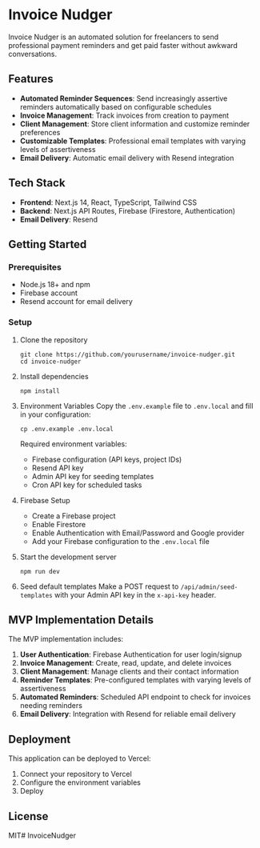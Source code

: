 # Invoice Nudger

Invoice Nudger is an automated solution for freelancers to send professional payment reminders and get paid faster without awkward conversations.

## Features

- **Automated Reminder Sequences**: Send increasingly assertive reminders automatically based on configurable schedules
- **Invoice Management**: Track invoices from creation to payment
- **Client Management**: Store client information and customize reminder preferences
- **Customizable Templates**: Professional email templates with varying levels of assertiveness
- **Email Delivery**: Automatic email delivery with Resend integration

## Tech Stack

- **Frontend**: Next.js 14, React, TypeScript, Tailwind CSS
- **Backend**: Next.js API Routes, Firebase (Firestore, Authentication)
- **Email Delivery**: Resend

## Getting Started

### Prerequisites

- Node.js 18+ and npm
- Firebase account
- Resend account for email delivery

### Setup

1. Clone the repository
   ```
   git clone https://github.com/yourusername/invoice-nudger.git
   cd invoice-nudger
   ```

2. Install dependencies
   ```
   npm install
   ```

3. Environment Variables
   Copy the `.env.example` file to `.env.local` and fill in your configuration:
   ```
   cp .env.example .env.local
   ```

   Required environment variables:
   - Firebase configuration (API keys, project IDs)
   - Resend API key
   - Admin API key for seeding templates
   - Cron API key for scheduled tasks

4. Firebase Setup
   - Create a Firebase project
   - Enable Firestore
   - Enable Authentication with Email/Password and Google provider
   - Add your Firebase configuration to the `.env.local` file

5. Start the development server
   ```
   npm run dev
   ```

6. Seed default templates
   Make a POST request to `/api/admin/seed-templates` with your Admin API key in the `x-api-key` header.

## MVP Implementation Details

The MVP implementation includes:

1. **User Authentication**: Firebase Authentication for user login/signup
2. **Invoice Management**: Create, read, update, and delete invoices
3. **Client Management**: Manage clients and their contact information
4. **Reminder Templates**: Pre-configured templates with varying levels of assertiveness
5. **Automated Reminders**: Scheduled API endpoint to check for invoices needing reminders
6. **Email Delivery**: Integration with Resend for reliable email delivery

## Deployment

This application can be deployed to Vercel:

1. Connect your repository to Vercel
2. Configure the environment variables
3. Deploy

## License

MIT#   I n v o i c e N u d g e r  
 